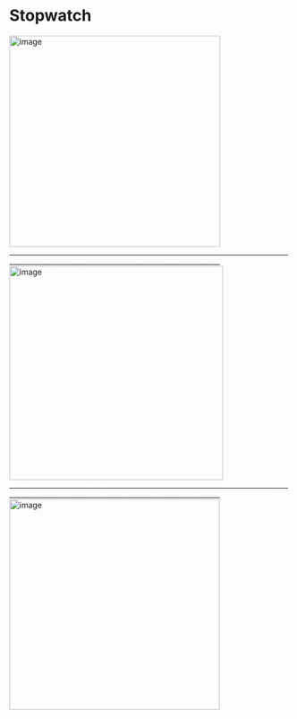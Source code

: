 # Stopwatch
<img width="377" alt="image" src="https://github.com/HamzaCecen/Stopwatch/assets/93983281/d9fe8c05-5943-4170-b031-c761df121d5d">
_________________________________________________________________________________________________________________________________________
<img width="382" alt="image" src="https://github.com/HamzaCecen/Stopwatch/assets/93983281/32daf1fd-c980-405c-856c-0984f4c493e9">
_________________________________________________________________________________________________________________________________________
<img width="376" alt="image" src="https://github.com/HamzaCecen/Stopwatch/assets/93983281/2a0bb4be-1edc-4a95-9dc7-f6d2ee8ce5bf">
